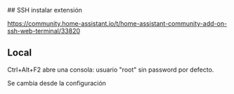 ## SSH instalar extensión

https://community.home-assistant.io/t/home-assistant-community-add-on-ssh-web-terminal/33820

## Local

Ctrl+Alt+F2 abre una consola: usuario "root" sin password por defecto.

Se cambia desde la configuración

